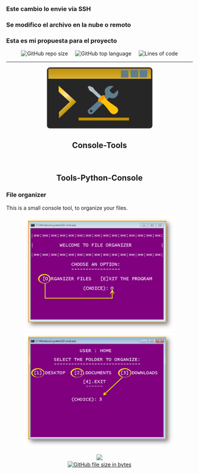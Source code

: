### Este cambio lo envie vía SSH

### Se modifico el archivo en la nube o remoto

### Esta es mi propuesta para el proyecto

<p align="center">
	<img alt="GitHub repo size" src="https://img.shields.io/github/repo-size/enidev911/python-console-tools?color=%23FF7034&logo=files&logoColor=%23FCCF5A&style=for-the-badge">
	&nbsp;&nbsp;&nbsp;
	<img alt="GitHub top language" src="https://img.shields.io/github/languages/top/enidev911/python-console-tools?color=%23FF7034&logo=python&logoColor=%23FF7034&style=for-the-badge">
	&nbsp;&nbsp;&nbsp;
	<img alt="Lines of code" src="https://img.shields.io/tokei/lines/github/enidev911/python-console-tools?color=%23FF7034&logo=codereview&logoColor=%23FBE7B2&style=for-the-badge">
</p>


<hr>

<p align="center">
	<img src="assets/tools_console.png" width="285" height="165">
</p>

<h2 align="center">Console-Tools</h2> 


<br>

<h2 align="center">Tools-Python-Console</h2> 


### File organizer


This is a small console tool, to organize your files.

<p align="center">
	<img src="tools/file_organizer/assets/screen1.png" width="410">
	<img src="tools/file_organizer/assets/screen2.png" width="410" height="312">
</p>

<p align="center">
  <a href="./tools/file_organizer">
	<img src="tools/file_organizer/assets/app.ico" width="40"><br>
  	<img alt="GitHub file size in bytes" src="https://img.shields.io/github/size/EniDev911/PythonShell/tools/file_organizer/main.py?color=darkorange&logo=files&style=flat-square&logoColor=yellow">
  </a>
</p>

